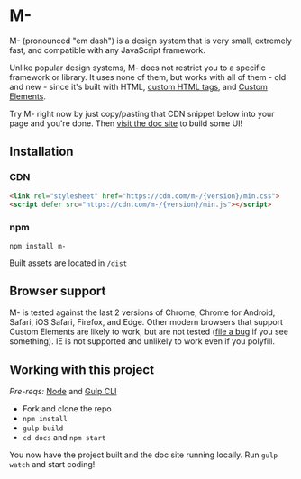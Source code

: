 # M-
M- (pronounced "em dash") is a design system that is very small, extremely fast, and compatible with any JavaScript framework. 

Unlike popular design systems, M- does not restrict you to a specific framework or library. It uses none of them, but works with all of them - old and new - since it's built with HTML, [custom HTML tags](https://dev.to/jfbrennan/custom-html-tags-4788), and [Custom Elements](https://developer.mozilla.org/en-US/docs/Web/API/Window/customElements).

Try M- right now by just copy/pasting that CDN snippet below into your page and you're done. Then [visit the doc site](https://m-) to build some UI!

## Installation
### CDN
```html
<link rel="stylesheet" href="https://cdn.com/m-/{version}/min.css">
<script defer src="https://cdn.com/m-/{version}/min.js"></script>
```
### npm
`npm install m-`

Built assets are located in `/dist`
## Browser support
M- is tested against the last 2 versions of Chrome, Chrome for Android, Safari, iOS Safari, Firefox, and Edge. Other modern browsers that support Custom Elements are likely to work, but are not tested (<a href="https://github.com/jfbrennan/m-/issues" target="_blank" rel="noopener">file
    a bug</a> if you see something). IE is not supported and unlikely to work even if you polyfill.

## Working with this project
_Pre-reqs:_ [Node](https://nodejs.org) and [Gulp CLI](https://gulpjs.com/docs/en/getting-started/quick-start)

- Fork and clone the repo
- `npm install`
- `gulp build`
- `cd docs` and `npm start`

You now have the project built and the doc site running locally. Run `gulp watch` and start coding!